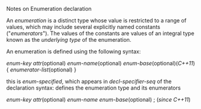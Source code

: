 Notes on Enumeration declaration

An _enumeration_ is a distinct type whose value is restricted to a range of values, which
may include several explicitly named constants ("_enumerators_"). The values of the 
constants are values of an integral type known as the _underlying type_ of the enumeration.

An enumeration is defined using the following syntax:


_enum-key_ _attr_(optional) _enum-name_(optional) _enum-base_(optional)(_C++11_)
{ _enumerator-list_(optional) }

this is _enum-specified_, which appears in _decl-specifier-seq_ of the declaration syntax:
defines the enumeration type and its enumerators


_enum-key_ _attr_(optional) _enum-name_ _enum-base_(optional) ; (_since C++11_)

 
